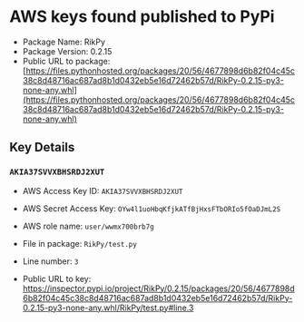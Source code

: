 # AWS keys found published to PyPi

* Package Name: RikPy
* Package Version: 0.2.15
* Public URL to package: [https://files.pythonhosted.org/packages/20/56/4677898d6b82f04c45c38c8d48716ac687ad8b1d0432eb5e16d72462b57d/RikPy-0.2.15-py3-none-any.whl](https://files.pythonhosted.org/packages/20/56/4677898d6b82f04c45c38c8d48716ac687ad8b1d0432eb5e16d72462b57d/RikPy-0.2.15-py3-none-any.whl)

## Key Details

### `AKIA37SVVXBHSRDJ2XUT`

* AWS Access Key ID: `AKIA37SVVXBHSRDJ2XUT`
* AWS Secret Access Key: `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` 
* AWS role name: `user/wwmx700brb7g`
* File in package: `RikPy/test.py`
* Line number: `3`

* Public URL to key: https://inspector.pypi.io/project/RikPy/0.2.15/packages/20/56/4677898d6b82f04c45c38c8d48716ac687ad8b1d0432eb5e16d72462b57d/RikPy-0.2.15-py3-none-any.whl/RikPy/test.py#line.3


